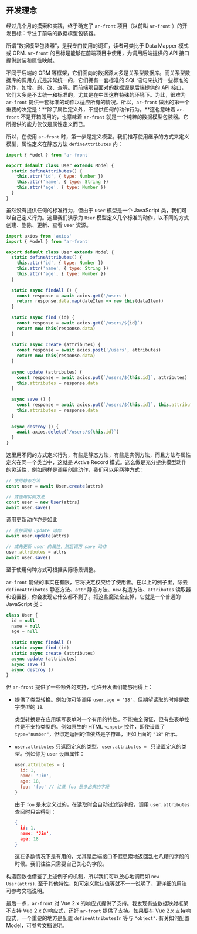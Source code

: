 ## 开发理念

经过几个月的摸索和实践，终于确定了 `ar-front` 项目（以前叫 `ar-front` ）的开发目标：专注于前端的数据模型包装器。

所谓“数据模型包装器”，是我专门使用的词汇，读者可类比于 Data Mapper 模式或 ORM. `ar-front` 的目标是能够在前端项目中使用，为调用后端提供的 API 接口提供封装和属性映射。

不同于后端的 ORM 等框架，它们面向的数据源大多是关系型数据库。而关系型数据库的调用方式是非常统一的，它们拥有一套标准的 SQL 语句来执行一些标准的动作，如增、删、改、查等。而前端项目面对的数据源是后端提供的 API 接口，它们大多是不太统一和标准的，尤其是在中国这样特殊的环境下。为此，很难为 `ar-front` 提供一套标准的动作以适应所有的情况。所以，`ar-front` 做出的第一个重要的决定是：**除了属性定义外，不提供任何的动作行为。**这也意味着 `ar-front` 不是开箱即用的，也意味着 `ar-front` 就是一个纯粹的数据模型包装器。它所提供的能力仅仅是属性定义而已。

所以，在使用 `ar-front` 时，第一步是定义模型。我们推荐使用继承的方式来定义模型，属性定义在静态方法 `defineAttributes` 内：

```javascript
import { Model } from 'ar-front'

export default class User extends Model {
  static defineAttributes() {
    this.attr('id', { type: Number })
    this.attr('name', { type: String })
    this.attr('age', { type: Number })
  }
}
```

虽然没有提供任何的标准行为，但由于 `User` 模型是一个 JavaScript 类，我们可以自己定义行为。这里我们演示为 `User` 模型定义几个标准的动作，以不同的方式创建、删除、更新、查看 `User` 资源。

```javascript
import axios from 'axios'
import { Model } from 'ar-front'

export default class User extends Model {
  static defineAttributes() {
    this.attr('id', { type: Number })
    this.attr('name', { type: String })
    this.attr('age', { type: Number })
  }
  
  static async findAll () {
    const response = await axios.get('/users')
    return response.data.map(dateItem => new this(dataItem))
  }
    
  static async find (id) {
    const response = await axios.get(`/users/${id}`)
    return new this(response.data)
  }
    
  static async create (attributes) {
    const response = await axios.post('/users', attributes)
    return new this(response.data)
  }
  
  async update (attributes) {
    const response = await axios.put(`/users/${this.id}`, attributes)
    this.attributes = response.data
  }
    
  async save () {
    const response = await axios.put(`/users/${this.id}`, this.attributes)
    this.attributes = response.data
  }
    
  async destroy () {
    await axios.delete(`/users/${this.id}`)
  }
}
```

这里用不同的方式定义行为，有些是静态方法，有些是实例方法，而且方法与属性定义在同一个类当中，这就是 Active Record 模式。这么做是充分提供模型动作的灵活性，例如同样是调用创建动作，我们可以用两种方式：

```javascript
// 使用静态方法
const user = await User.create(attrs)

// 或使用实例方法
const user = new User(attrs)
await user.save()
```

调用更新动作亦是如此

```javascript
// 直接调用 update 动作
await user.update(attrs)

// 或先更新 user 的属性，然后调用 save 动作
user.attributes = attrs
await user.save()
```

至于使用何种方式可根据实际场景调整。

`ar-front` 能做的事实在有限，它将决定权交给了使用者。在以上的例子里，除去 `defineAttributes` 静态方法、`attr` 静态方法、`new` 构造方法、`attributes` 读取器和设置器，你会发现它什么都不剩了。把这些魔法全去掉，它就是一个普通的 JavaScript 类：

```javascript
class User {
  id = null
  name = null
  age = null
  
  static async findAll ()
  static async find (id)
  static async create (attributes)
  async update (attributes)
  async save ()
  async destroy ()
}
```

但 `ar-front` 提供了一些额外的支持，也许开发者们能够用得上：

- 提供了类型转换。例如你可能调用 `user.age = '18'`，但期望读取的时候是数字类型的 `18`.

  类型转换是在应用填写表单时一个有用的特性。不能完全保证，但有些表单控件是不支持类型的。例如原生的 HTML `<input>` 控件，即使设置了 `type="number"`，但绑定返回的值依然是字符串，正如上面的 `"18"` 所示。

- `user.attributes` 只返回定义的类型，`user.attributes = ` 只设置定义的类型。例如你为 `user` 设置属性：

  ```javascript
  user.attributes = {
    id: 1,
    name: 'Jim',
    age: 18,
    foo: 'foo' // 注意 foo 是多出来的字段
  }
  ```

  由于 `foo` 是未定义过的，在读取时会自动过滤该字段，调用 `user.attributes` 查阅时只会得到：

  ```json
  {
    id: 1,
    name: 'Jim',
    age: 18
  }
  ```

  这在多数情况下是有用的，尤其是后端接口不假思索地返回乱七八糟的字段的时候。我们往往只需要自己关心的字段。

构造函数也借鉴了上述例子的机制，所以我们可以放心地调用如 `new User(attrs)`. 至于其他特性，如可定义默认值等就不一一说明了，更详细的用法可参考文档说明。

最后一点，`ar-front` 对 Vue 2.x 的响应式提供了支持。我发现有些数据映射框架不支持 Vue 2.x 的响应式，还好 `ar-front` 提供了支持。如果要在 Vue 2.x 支持响应式，一个重要的地方是配置 `defineAttributesIn` 等与 `"object"`. 有关如何配置 Model，可参考文档说明。 
